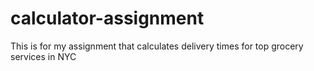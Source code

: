 # calculator-assignment
This is for my assignment that calculates delivery times for top grocery services in NYC
